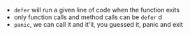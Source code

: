 - `defer` will run a given line of code when the function exits
- only function calls and method calls can be `defer` d
- `panic`, we can call it and it'll, you guessed it, panic and exit

